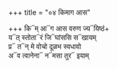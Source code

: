 +++
title = "०४ किमाग आस"

+++
कि᳓म् आ᳓ग आस वरुण ज्य᳓यिष्ठं+  
य᳓त् स्तोता᳓रं जि᳓घांससि स᳓खायम्  
प्र᳓ त᳓न् मे वोचो दूळभ स्वधावो  
अ᳓व त्वानेना᳓ न᳓मसा तुर᳓ इयाम्